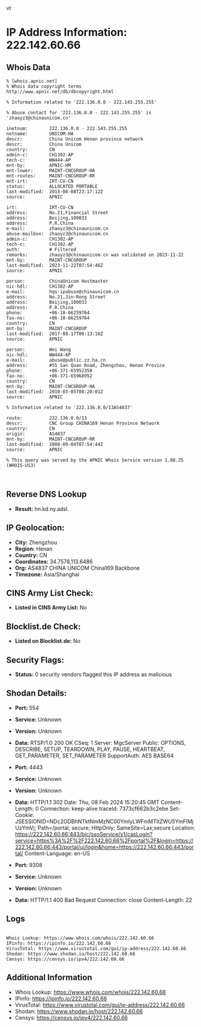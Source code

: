 vt
# IP Address Information: 222.142.60.66

## Whois Data
```
% [whois.apnic.net]
% Whois data copyright terms    http://www.apnic.net/db/dbcopyright.html

% Information related to '222.136.0.0 - 222.143.255.255'

% Abuse contact for '222.136.0.0 - 222.143.255.255' is 'zhaoyz3@chinaunicom.cn'

inetnum:        222.136.0.0 - 222.143.255.255
netname:        UNICOM-HA
descr:          China Unicom Henan province network
descr:          China Unicom
country:        CN
admin-c:        CH1302-AP
tech-c:         WW444-AP
mnt-by:         APNIC-HM
mnt-lower:      MAINT-CNCGROUP-HA
mnt-routes:     MAINT-CNCGROUP-RR
mnt-irt:        IRT-CU-CN
status:         ALLOCATED PORTABLE
last-modified:  2013-08-08T23:17:12Z
source:         APNIC

irt:            IRT-CU-CN
address:        No.21,Financial Street
address:        Beijing,100033
address:        P.R.China
e-mail:         zhaoyz3@chinaunicom.cn
abuse-mailbox:  zhaoyz3@chinaunicom.cn
admin-c:        CH1302-AP
tech-c:         CH1302-AP
auth:           # Filtered
remarks:        zhaoyz3@chinaunicom.cn was validated on 2023-11-22
mnt-by:         MAINT-CNCGROUP
last-modified:  2023-11-22T07:54:46Z
source:         APNIC

person:         ChinaUnicom Hostmaster
nic-hdl:        CH1302-AP
e-mail:         hqs-ipabuse@chinaunicom.cn
address:        No.21,Jin-Rong Street
address:        Beijing,100033
address:        P.R.China
phone:          +86-10-66259764
fax-no:         +86-10-66259764
country:        CN
mnt-by:         MAINT-CNCGROUP
last-modified:  2017-08-17T06:13:16Z
source:         APNIC

person:         Wei Wang
nic-hdl:        WW444-AP
e-mail:         abuse@public.zz.ha.cn
address:        #55 San Quan Road, Zhengzhou, Henan Provice
phone:          +86-371-65952358
fax-no:         +86-371-65968952
country:        CN
mnt-by:         MAINT-CNCGROUP-HA
last-modified:  2010-03-05T08:20:01Z
source:         APNIC

% Information related to '222.136.0.0/13AS4837'

route:          222.136.0.0/13
descr:          CNC Group CHINA169 Henan Province Network
country:        CN
origin:         AS4837
mnt-by:         MAINT-CNCGROUP-RR
last-modified:  2008-09-04T07:54:44Z
source:         APNIC

% This query was served by the APNIC Whois Service version 1.88.25 (WHOIS-US3)



```
## Reverse DNS Lookup
- **Result:** hn.kd.ny.adsl.

## IP Geolocation:
- **City:** Zhengzhou
- **Region:** Henan
- **Country:** CN
- **Coordinates:** 34.7578,113.6486
- **Org:** AS4837 CHINA UNICOM China169 Backbone
- **Timezone:** Asia/Shanghai

## CINS Army List Check:
- **Listed in CINS Army List:** 
No

## Blocklist.de Check:
- **Listed on Blocklist.de:** 
No

## Security Flags:
- **Status:** 0 security vendors flagged this IP address as malicious

## Shodan Details:
- **Port:** 554
- **Service:** Unknown
- **Version:** Unknown
- **Data:** RTSP/1.0 200 OK
CSeq: 1
Server: MgcServer
Public: OPTIONS, DESCRIBE, SETUP, TEARDOWN, PLAY, PAUSE, HEARTBEAT, GET_PARAMETER, SET_PARAMETER
SupportAuth: AES BASE64



- **Port:** 4443
- **Service:** Unknown
- **Version:** Unknown
- **Data:** HTTP/1.1 302 
Date: Thu, 08 Feb 2024 15:20:45 GMT
Content-Length: 0
Connection: keep-alive
traceId: 7373cf662b3c2ebe
Set-Cookie: JSESSIONID=NDc2ODBhNTktNmMzNC00YmIyLWFmMTItZWU5YmFlMjUzYmVj; Path=/portal; secure; HttpOnly; SameSite=Lax;secure
Location: https://222.142.60.66:443/bic/ssoService/v1/casLogin?service=https%3A%2F%2F222.142.60.66%2Fportal%2F&login=https://222.142.60.66:443/portal/ui/login&home=https://222.142.60.66:443/portal/
Content-Language: en-US



- **Port:** 9308
- **Service:** Unknown
- **Version:** Unknown
- **Data:** HTTP/1.1 400 Bad Request
Connection: close
Content-Length: 22



## Logs
```

Whois Lookup: https://www.whois.com/whois/222.142.60.66
IPinfo: https://ipinfo.io/222.142.60.66
VirusTotal: https://www.virustotal.com/gui/ip-address/222.142.60.66
Shodan: https://www.shodan.io/host/222.142.60.66
Censys: https://censys.io/ipv4/222.142.60.66

```
## Additional Information
- Whois Lookup: https://www.whois.com/whois/222.142.60.66
- IPinfo: https://ipinfo.io/222.142.60.66
- VirusTotal: https://www.virustotal.com/gui/ip-address/222.142.60.66
- Shodan: https://www.shodan.io/host/222.142.60.66
- Censys: https://censys.io/ipv4/222.142.60.66

